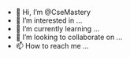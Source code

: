 - 👋 Hi, I’m @CseMastery
- 👀 I’m interested in ...
- 🌱 I’m currently learning ...
- 💞️ I’m looking to collaborate on ...
- 📫 How to reach me ...

<!---
CseMastery/CseMastery is a ✨ special ✨ repository because its `README.md` (this file) appears on your GitHub profile.
You can click the Preview link to take a look at your changes.
--->
